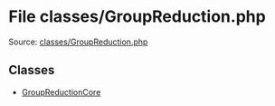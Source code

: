 File classes/GroupReduction.php
=========

Source: [classes/GroupReduction.php](https://github.com/PrestaShop/PrestaShop/blob/1.6.1.1/classes/GroupReduction.php)


Classes
-------

* [GroupReductionCore](class.GroupReductionCore.md)

